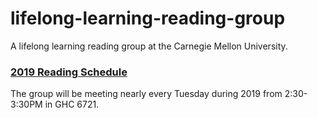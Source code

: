# lifelong-learning-reading-group

A lifelong learning reading group at the Carnegie Mellon University.


### [2019 Reading Schedule](https://github.com/MadFunMaker/lifelong-learning-reading-group/wiki/Summer-2019-Reading-Schedule)

The group will be meeting nearly every Tuesday during 2019 from 2:30-3:30PM in GHC 6721.
